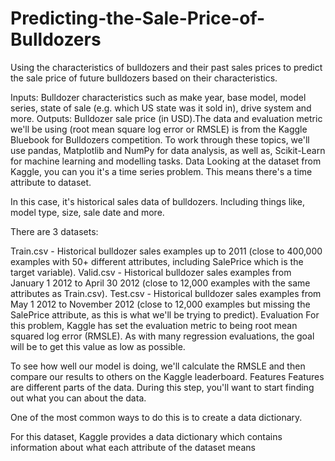 # Predicting-the-Sale-Price-of-Bulldozers
Using the characteristics of bulldozers and their past sales prices to predict the sale price of future bulldozers based on their characteristics.

Inputs: Bulldozer characteristics such as make year, base model, model series, state of sale (e.g. which US state was it sold in), drive system and more.
Outputs: Bulldozer sale price (in USD).The data and evaluation metric we'll be using (root mean square log error or RMSLE) is from the Kaggle Bluebook for Bulldozers competition.
To work through these topics, we'll use pandas, Matplotlib and NumPy for data analysis, as well as, Scikit-Learn for machine learning and modelling tasks.
 Data
Looking at the dataset from Kaggle, you can you it's a time series problem. This means there's a time attribute to dataset.

In this case, it's historical sales data of bulldozers. Including things like, model type, size, sale date and more.

There are 3 datasets:

Train.csv - Historical bulldozer sales examples up to 2011 (close to 400,000 examples with 50+ different attributes, including SalePrice which is the target variable).
Valid.csv - Historical bulldozer sales examples from January 1 2012 to April 30 2012 (close to 12,000 examples with the same attributes as Train.csv).
Test.csv - Historical bulldozer sales examples from May 1 2012 to November 2012 (close to 12,000 examples but missing the SalePrice attribute, as this is what we'll be trying to predict).
Evaluation
For this problem, Kaggle has set the evaluation metric to being root mean squared log error (RMSLE). As with many regression evaluations, the goal will be to get this value as low as possible.

To see how well our model is doing, we'll calculate the RMSLE and then compare our results to others on the Kaggle leaderboard.
Features
Features are different parts of the data. During this step, you'll want to start finding out what you can about the data.

One of the most common ways to do this is to create a data dictionary.

For this dataset, Kaggle provides a data dictionary which contains information about what each attribute of the dataset means 
